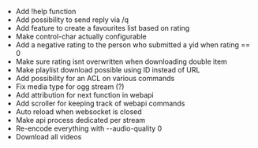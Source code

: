 - Add !help function
- Add possibility to send reply via /q
- Add feature to create a favourites list based on rating
- Make control-char actually configurable
- Add a negative rating to the person who submitted a yid when rating == 0
- Make sure rating isnt overwritten when downloading double item
- Make playlist download possible using ID instead of URL
- Add possibility for an ACL on various commands
- Fix media type for ogg stream (?)
- Add attribution for next function in webapi
- Add scroller for keeping track of webapi commands
- Auto reload when websocket is closed
- Make api process dedicated per stream
- Re-encode everything with --audio-quality 0
- Download all videos
